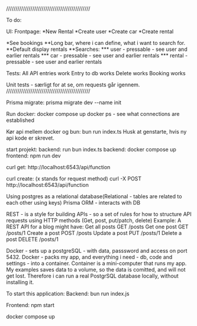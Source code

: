 /////////////////////////////////////////////

To do:

UI:
Frontpage:
*New Rental
*Create user
*Create car
*Create rental

*See bookings 
**Long bar, where i can define, what i want to search for. 
**Default display rentals
**Searches:
*** user - pressable - see user and earlier rentals
*** car - pressable - see user and earlier rentals
*** rental - pressable - see user and earlier rentals

Tests: 
All API entries work
Entry to db works
Delete works
Booking works 


Unit tests - særligt for at se, om requests går igennem.
/////////////////////////////////////////////

Prisma migrate:
prisma migrate dev --name init

Run docker:
docker compose up
docker ps - see what connections are established

Kør api mellem docker og bun:
bun run index.ts
Husk at genstarte, hvis ny api kode er skrevet.

start projekt:
backend: run bun index.ts
backend: docker compose up
frontend: npm run dev

curl get:
http://localhost:6543/api/function

curl create: (x stands for request method)
curl -X POST http://localhost:6543/api/function

Using postgres as a relational database(Relational - tables are related to each other using keys)
Prisma ORM - interacts with DB

REST - is a style for building APIs - so a set of rules for how to structure API requests using HTTP methods (Get, post, put/patch, delete)
Example:
A REST API for a blog might have:
Get all posts GET /posts
Get one post GET /posts/1
Create a post POST /posts
Update a post PUT /posts/1
Delete a post DELETE /posts/1

Docker - sets up a postgreSQL - with data, passsword and access on port 5432.
Docker - packs my app, and everything i need - db, code and settings - into a container.
Container is a mini-computer that runs my app.
My examples saves data to a volume, so the data is comitted, and will not get lost.
Therefore i can run a real PostgrSQL database locally, without installing it.

To start this application:
Backend: bun run index.js

Frontend: npm start

docker compose up
